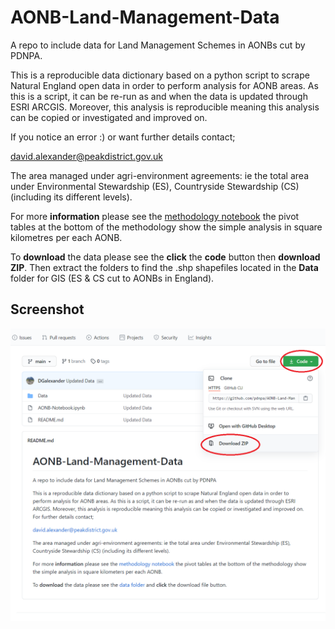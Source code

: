 # AONB-Land-Management-Data
A repo to include data for Land Management Schemes in AONBs cut by PDNPA.

This is a reproducible data dictionary based on a python script to scrape Natural England open data in order to perform analysis for AONB areas. As this is a script, it can be re-run as and when the data is updated through ESRI ARCGIS. Moreover, this analysis is reproducible meaning this analysis can be copied or investigated and improved on.

If you notice an error :) or want further details contact;

[david.alexander@peakdistrict.gov.uk](mailto:david.alexander@peakdistrict.gov.uk)

The area managed under agri-environment agreements: ie the total area under Environmental Stewardship (ES), Countryside Stewardship (CS) (including its different levels).

For more **information** please see the [methodology notebook](https://github.com/pdnpa/AONB-Land-Management-Data/blob/main/AONB-Notebook.ipynb) the pivot tables at the bottom of the methodology show the simple analysis in square kilometres per each AONB.

To **download** the data please see the  **click** the **code** button then **download ZIP**. Then extract the folders to find the .shp shapefiles located in the **Data** folder for GIS (ES & CS cut to AONBs in England).

## Screenshot

![How to download](https://github.com/DGalexander/ARC_notebooks/blob/main/Instructions.png)
